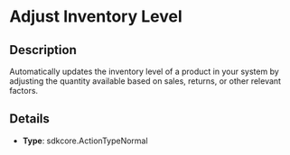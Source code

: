 
# Adjust Inventory Level

## Description

Automatically updates the inventory level of a product in your system by adjusting the quantity available based on sales, returns, or other relevant factors.

## Details

- **Type**: sdkcore.ActionTypeNormal

